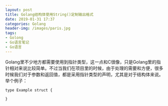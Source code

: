 ```yaml
---
layout: post
title: Golang结构体使用String()定制输出格式
date: 2019-01-31 17:37
categories: Golang
header-img: /images/paris.jpg
tags:
- Golong
- Go语言笔记
- Go语言
---
```


Golang里不少地方都需要使用到指针类型，这一点和C很像，只是Golang里的指针相对来说比较简单。不过当我们在项目里的时候，由于处理的需要和方便，很多时候我们对于参数和返回值，都是采用指针类型的声明，尤其是对于结构体来说。举个例子：

```shell
type Example struct {

}
```
